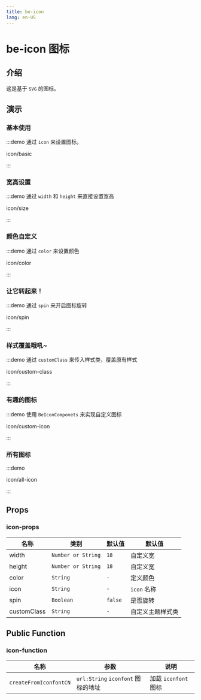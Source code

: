 ```yaml
---
title: be-icon 
lang: en-US
---
```


# be-icon 图标

## 介绍

这是基于 `SVG` 的图标。

## 演示

### 基本使用

:::demo 通过 `icon` 来设置图标。

icon/basic

:::

### 宽高设置

:::demo 通过 `width` 和 `height` 来直接设置宽高

icon/size

:::

### 颜色自定义

:::demo 通过 `color` 来设置颜色

icon/color

:::

### 让它转起来！

:::demo 通过 `spin` 来开启图标旋转

icon/spin

:::

### 样式覆盖哦吼~

:::demo 通过 `customClass` 来传入样式类，覆盖原有样式

icon/custom-class

:::

### 有趣的图标

:::demo 使用 `BeIconComponets` 来实现自定义图标

icon/custom-icon

:::

### 所有图标

:::demo

icon/all-icon

:::

## Props

### icon-props

| 名称            | 类别                                                 | 默认值                                         |  默认值                                        |
| -------------- | --------------------------------------------------- | --------------------------------------------- | --------------------------------------------- |
| width          | `Number or String`                                   | `18`                                            | 自定义宽                                       |
| height         | `Number or String`                                   | `18`                                            | 自定义宽                                       |
| color          | `String`                                            | `-`                                            | 定义颜色                                        |
| icon           | `String`                                            | `-`                                            | `icon` 名称                                      |
| spin           | `Boolean`                                           | `false`                                        | 是否旋转                                        |
| customClass    | `String`                                            | `-`                                            | 自定义主题样式类                                  |


## Public Function

### icon-function

| 名称                           | 参数                                                 | 说明                                         |  
| ----------------------------  | --------------------------------------------------- | --------------------------------------------- |
| `createFromIconfontCN`          | `url:String` `iconfont` 图标的地址                    | 加载 `iconfont` 图标                           |
